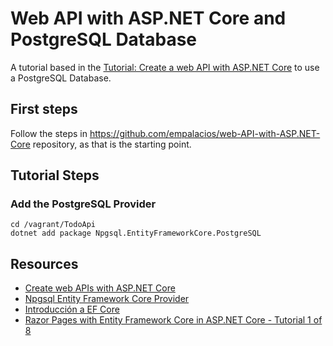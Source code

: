 # Web API with ASP.NET Core and PostgreSQL Database
A tutorial based in the [Tutorial: Create a web API with ASP.NET Core](https://github.com/empalacios/web-API-with-ASP.NET-Core) to use a PostgreSQL Database.

## First steps
Follow the steps in https://github.com/empalacios/web-API-with-ASP.NET-Core repository, as that is the starting point.

## Tutorial Steps
### Add the PostgreSQL Provider
```
cd /vagrant/TodoApi
dotnet add package Npgsql.EntityFrameworkCore.PostgreSQL
```

## Resources
- [Create web APIs with ASP.NET Core](https://docs.microsoft.com/en-us/aspnet/core/web-api/?view=aspnetcore-5.0)
- [Npgsql Entity Framework Core Provider](https://www.npgsql.org/efcore/)
- [Introducción a EF Core](https://docs.microsoft.com/es-es/ef/core/get-started/overview/first-app?tabs=netcore-cli)
- [Razor Pages with Entity Framework Core in ASP.NET Core - Tutorial 1 of 8](https://docs.microsoft.com/en-us/aspnet/core/data/ef-rp/intro?view=aspnetcore-5.0&tabs=visual-studio-code)


